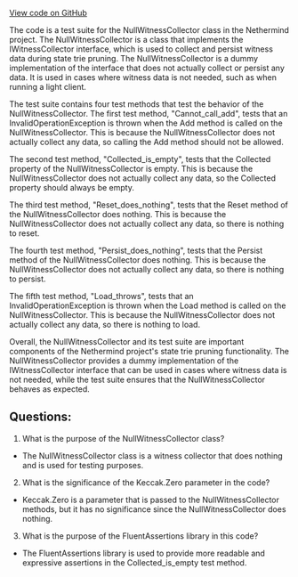 [View code on GitHub](https://github.com/nethermindeth/nethermind/Nethermind.State.Test/Witnesses/NullWitnessCollectorTests.cs)

The code is a test suite for the NullWitnessCollector class in the Nethermind project. The NullWitnessCollector is a class that implements the IWitnessCollector interface, which is used to collect and persist witness data during state trie pruning. The NullWitnessCollector is a dummy implementation of the interface that does not actually collect or persist any data. It is used in cases where witness data is not needed, such as when running a light client.

The test suite contains four test methods that test the behavior of the NullWitnessCollector. The first test method, "Cannot_call_add", tests that an InvalidOperationException is thrown when the Add method is called on the NullWitnessCollector. This is because the NullWitnessCollector does not actually collect any data, so calling the Add method should not be allowed.

The second test method, "Collected_is_empty", tests that the Collected property of the NullWitnessCollector is empty. This is because the NullWitnessCollector does not actually collect any data, so the Collected property should always be empty.

The third test method, "Reset_does_nothing", tests that the Reset method of the NullWitnessCollector does nothing. This is because the NullWitnessCollector does not actually collect any data, so there is nothing to reset.

The fourth test method, "Persist_does_nothing", tests that the Persist method of the NullWitnessCollector does nothing. This is because the NullWitnessCollector does not actually collect any data, so there is nothing to persist.

The fifth test method, "Load_throws", tests that an InvalidOperationException is thrown when the Load method is called on the NullWitnessCollector. This is because the NullWitnessCollector does not actually collect any data, so there is nothing to load.

Overall, the NullWitnessCollector and its test suite are important components of the Nethermind project's state trie pruning functionality. The NullWitnessCollector provides a dummy implementation of the IWitnessCollector interface that can be used in cases where witness data is not needed, while the test suite ensures that the NullWitnessCollector behaves as expected.
## Questions: 
 1. What is the purpose of the NullWitnessCollector class?
- The NullWitnessCollector class is a witness collector that does nothing and is used for testing purposes.

2. What is the significance of the Keccak.Zero parameter in the code?
- Keccak.Zero is a parameter that is passed to the NullWitnessCollector methods, but it has no significance since the NullWitnessCollector does nothing.

3. What is the purpose of the FluentAssertions library in this code?
- The FluentAssertions library is used to provide more readable and expressive assertions in the Collected_is_empty test method.